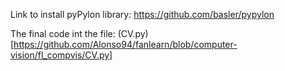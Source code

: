 Link to install pyPylon library:
https://github.com/basler/pypylon

The final code int the file:
(CV.py)[https://github.com/Alonso94/fanlearn/blob/computer-vision/fl_compvis/CV.py]
